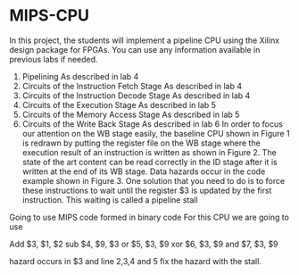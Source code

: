 # MIPS-CPU
In this project, the students will implement a pipeline CPU using the Xilinx design package for FPGAs. You can use any information available in previous labs if needed.
1. Pipelining
As described in lab 4
2. Circuits of the Instruction Fetch Stage
As described in lab 4
3. Circuits of the Instruction Decode Stage
As described in lab 4
4. Circuits of the Execution Stage
As described in lab 5
5. Circuits of the Memory Access Stage
As described in lab 5
6. Circuits of the Write Back Stage
As described in lab 6
In order to focus our attention on the WB stage easily, the baseline CPU shown in Figure 1 is redrawn by putting the register file on the WB stage where the execution result of an instruction is written as shown in Figure 2. The state of the art content can be read correctly in the ID stage after it is written at the end of its WB stage. Data hazards occur in the code example shown in Figure 3. One solution that you need to do is to force these instructions to wait until the register $3 is updated by the first instruction. This waiting is called a pipeline stall

Going to use MIPS code formed in binary code
For this CPU we are going to use 

Add $3, $1, $2
sub $4, $9, $3
or $5, $3, $9
xor $6, $3, $9
and $7, $3, $9

hazard occurs in $3 and line 2,3,4 and 5
fix the hazard with the stall. 
